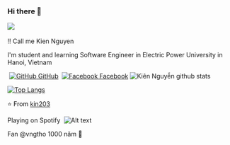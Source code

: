 ### Hi there 👋
  
 ​![](https://visitor-badge.glitch.me/badge?page_id=ari-hacks.ari-hacks)
 
!! Call me Kien Nguyen

​I'm student and learning Software Engineer in Electric Power University in Hanoi, Vietnam
  
 [​![GitHub​](https://i.stack.imgur.com/tskMh.png) GitHub](https://github.com/kin203)  [​![Facebook​](http://i.imgur.com/fep1WsG.png) Facebook](https://facebook.com/nk203)
 ​![​Kiên Nguyễn github stats​](https://github-readme-stats.vercel.app/api?username=kin203&show_icons=true&hide_border=true) 
 
 ​[![​Top Langs​](https://github-readme-stats.vercel.app/api/top-langs/?username=kin203&layout=compact&text_color=daf7dc&bg_color=151515)](https://github.com/kin203/github-readme-stats)
  
 ​⭐️ From [​kin203​](https://github.com/kin203)
    
 
 ​Playing on Spotify 
![Alt text](https://spotify-recently-played-readme.vercel.app/api?user=21v6wskm6t7eikp77f44rvrhi&unique={true|1|on|yes})

Fan @vngtho 1000 năm 🌝
